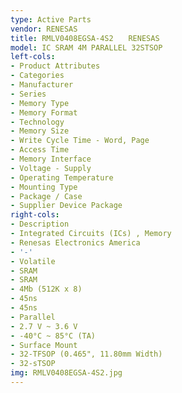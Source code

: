 ```yaml
---
type: Active Parts
vendor: RENESAS
title: RMLV0408EGSA-4S2　　RENESAS
model: IC SRAM 4M PARALLEL 32STSOP
left-cols:
- Product Attributes
- Categories
- Manufacturer
- Series
- Memory Type
- Memory Format
- Technology
- Memory Size
- Write Cycle Time - Word, Page
- Access Time
- Memory Interface
- Voltage - Supply
- Operating Temperature
- Mounting Type
- Package / Case
- Supplier Device Package
right-cols:
- Description
- Integrated Circuits (ICs) , Memory
- Renesas Electronics America
- '-'
- Volatile
- SRAM
- SRAM
- 4Mb (512K x 8)
- 45ns
- 45ns
- Parallel
- 2.7 V ~ 3.6 V
- -40°C ~ 85°C (TA)
- Surface Mount
- 32-TFSOP (0.465", 11.80mm Width)
- 32-sTSOP
img: RMLV0408EGSA-4S2.jpg
---
```

